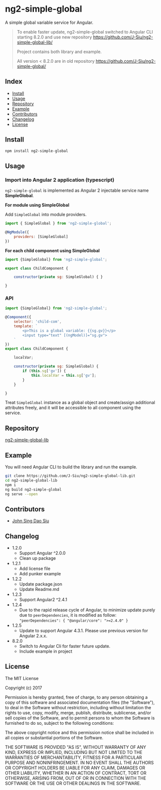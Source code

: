# ng2-simple-global

A simple global variable service for Angular.

> To enable faster update, ng2-simple-global switched to Angular CLI starting 8.2.0 and use new repository https://github.com/J-Siu/ng2-simple-global-lib/
>
> Project contains both library and example.
>
> All version < 8.2.0 are in old repository https://github.com/J-Siu/ng2-simple-global/

## Index

- [Install](#install)
- [Usage](#usage)
- [Repository](#Repository)
- [Example](#example)
- [Contributors](#contributors)
- [Changelog](#changelog)
- [License](#license)

## Install

```sh
npm install ng2-simple-global
```

## Usage

### Import into Angular 2 application (typescript)

`ng2-simple-global` is implemented as Angular 2 injectable service name __SimpleGlobal__.

__For module using SimpleGlobal__

Add `SimpleGlobal` into module providers.

```javascript
import { SimpleGlobal } from 'ng2-simple-global';

@NgModule({
	providers: [SimpleGlobal]
})
```

__For each child component using SimpleGlobal__

```javascript
import {SimpleGlobal} from 'ng2-simple-global';

export class ChildComponent {

	constructor(private sg: SimpleGlobal) { }

}
```

### API

```javascript
import {SimpleGlobal} from 'ng2-simple-global';

@Component({
	selector: 'child-com',
	template: `
		<p>This is a global variable: {{sg.gv}}</p>
		<input type="text" [(ngModel)]="sg.gv">
	`
})
export class ChildComponent {

	localVar;

	constructor(private sg: SimpleGlobal) {
		if (this.sg['gv']) {
			this.localVar = this.sg['gv'];
		}
	}

}
```

Treat `SimpleGlobal` instance as a global object and create/assign additional attributes freely, and it will be accessible to all component using the service.

## Repository

[ng2-simple-global-lib](https://github.com/J-Siu/ng2-simple-global-lib)

## Example

You will need Angular CLI to build the library and run the example.

```sh
git clone https://github.com/J-Siu/ng2-simple-global-lib.git
cd ng2-simple-global-lib
npm i
ng build ng2-simple-global
ng serve --open
```

## Contributors

* [John Sing Dao Siu](https://github.com/J-Siu)


## Changelog

- 1.2.0
  - Support Angular ^2.0.0
  - Clean up package
- 1.2.1
  - Add license file
  - Add punker example
- 1.2.2
  - Update package.json
  - Update Readme.md
- 1.2.3
  - Support Angular2 ^2.4.1
- 1.2.4
  - Due to the rapid release cycle of Angular, to minimize update purely due to `peerDependencies`, it is modified as follow:
    `"peerDependencies": { "@angular/core": ">=2.4.0" }`
- 1.2.5
  - Update to support Angular 4.3.1. Please use previous version for Angular 2.x.x.
- 8.2.0
  - Switch to Angular Cli for faster future update.
  - Include example in project

## License

The MIT License

Copyright (c) 2017

Permission is hereby granted, free of charge, to any person obtaining a copy of this software and associated documentation files (the "Software"), to deal in the Software without restriction, including without limitation the rights to use, copy, modify, merge, publish, distribute, sublicense, and/or sell copies of the Software, and to permit persons to whom the Software is furnished to do so, subject to the following conditions:

The above copyright notice and this permission notice shall be included in all copies or substantial portions of the Software.

THE SOFTWARE IS PROVIDED "AS IS", WITHOUT WARRANTY OF ANY KIND, EXPRESS OR IMPLIED, INCLUDING BUT NOT LIMITED TO THE WARRANTIES OF MERCHANTABILITY, FITNESS FOR A PARTICULAR PURPOSE AND NONINFRINGEMENT. IN NO EVENT SHALL THE AUTHORS OR COPYRIGHT HOLDERS BE LIABLE FOR ANY CLAIM, DAMAGES OR OTHER LIABILITY, WHETHER IN AN ACTION OF CONTRACT, TORT OR OTHERWISE, ARISING FROM, OUT OF OR IN CONNECTION WITH THE SOFTWARE OR THE USE OR OTHER DEALINGS IN THE SOFTWARE.
